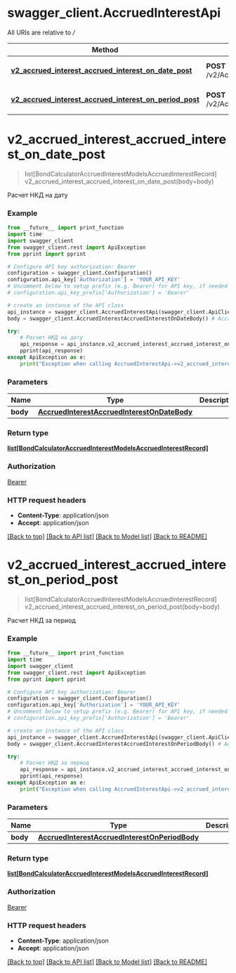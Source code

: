 # swagger_client.AccruedInterestApi

All URIs are relative to */*

Method | HTTP request | Description
------------- | ------------- | -------------
[**v2_accrued_interest_accrued_interest_on_date_post**](AccruedInterestApi.md#v2_accrued_interest_accrued_interest_on_date_post) | **POST** /v2/AccruedInterest/AccruedInterestOnDate | Расчет НКД на дату
[**v2_accrued_interest_accrued_interest_on_period_post**](AccruedInterestApi.md#v2_accrued_interest_accrued_interest_on_period_post) | **POST** /v2/AccruedInterest/AccruedInterestOnPeriod | Расчет НКД за период

# **v2_accrued_interest_accrued_interest_on_date_post**
> list[BondCalculatorAccruedInterestModelsAccruedInterestRecord] v2_accrued_interest_accrued_interest_on_date_post(body=body)

Расчет НКД на дату

### Example
```python
from __future__ import print_function
import time
import swagger_client
from swagger_client.rest import ApiException
from pprint import pprint

# Configure API key authorization: Bearer
configuration = swagger_client.Configuration()
configuration.api_key['Authorization'] = 'YOUR_API_KEY'
# Uncomment below to setup prefix (e.g. Bearer) for API key, if needed
# configuration.api_key_prefix['Authorization'] = 'Bearer'

# create an instance of the API class
api_instance = swagger_client.AccruedInterestApi(swagger_client.ApiClient(configuration))
body = swagger_client.AccruedInterestAccruedInterestOnDateBody() # AccruedInterestAccruedInterestOnDateBody |  (optional)

try:
    # Расчет НКД на дату
    api_response = api_instance.v2_accrued_interest_accrued_interest_on_date_post(body=body)
    pprint(api_response)
except ApiException as e:
    print("Exception when calling AccruedInterestApi->v2_accrued_interest_accrued_interest_on_date_post: %s\n" % e)
```

### Parameters

Name | Type | Description  | Notes
------------- | ------------- | ------------- | -------------
 **body** | [**AccruedInterestAccruedInterestOnDateBody**](AccruedInterestAccruedInterestOnDateBody.md)|  | [optional] 

### Return type

[**list[BondCalculatorAccruedInterestModelsAccruedInterestRecord]**](BondCalculatorAccruedInterestModelsAccruedInterestRecord.md)

### Authorization

[Bearer](../README.md#Bearer)

### HTTP request headers

 - **Content-Type**: application/json
 - **Accept**: application/json

[[Back to top]](#) [[Back to API list]](../README.md#documentation-for-api-endpoints) [[Back to Model list]](../README.md#documentation-for-models) [[Back to README]](../README.md)

# **v2_accrued_interest_accrued_interest_on_period_post**
> list[BondCalculatorAccruedInterestModelsAccruedInterestRecord] v2_accrued_interest_accrued_interest_on_period_post(body=body)

Расчет НКД за период

### Example
```python
from __future__ import print_function
import time
import swagger_client
from swagger_client.rest import ApiException
from pprint import pprint

# Configure API key authorization: Bearer
configuration = swagger_client.Configuration()
configuration.api_key['Authorization'] = 'YOUR_API_KEY'
# Uncomment below to setup prefix (e.g. Bearer) for API key, if needed
# configuration.api_key_prefix['Authorization'] = 'Bearer'

# create an instance of the API class
api_instance = swagger_client.AccruedInterestApi(swagger_client.ApiClient(configuration))
body = swagger_client.AccruedInterestAccruedInterestOnPeriodBody() # AccruedInterestAccruedInterestOnPeriodBody |  (optional)

try:
    # Расчет НКД за период
    api_response = api_instance.v2_accrued_interest_accrued_interest_on_period_post(body=body)
    pprint(api_response)
except ApiException as e:
    print("Exception when calling AccruedInterestApi->v2_accrued_interest_accrued_interest_on_period_post: %s\n" % e)
```

### Parameters

Name | Type | Description  | Notes
------------- | ------------- | ------------- | -------------
 **body** | [**AccruedInterestAccruedInterestOnPeriodBody**](AccruedInterestAccruedInterestOnPeriodBody.md)|  | [optional] 

### Return type

[**list[BondCalculatorAccruedInterestModelsAccruedInterestRecord]**](BondCalculatorAccruedInterestModelsAccruedInterestRecord.md)

### Authorization

[Bearer](../README.md#Bearer)

### HTTP request headers

 - **Content-Type**: application/json
 - **Accept**: application/json

[[Back to top]](#) [[Back to API list]](../README.md#documentation-for-api-endpoints) [[Back to Model list]](../README.md#documentation-for-models) [[Back to README]](../README.md)

